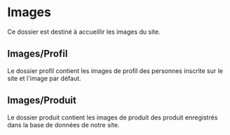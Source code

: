 # Images
Ce dossier est destiné à accueillir les images du site.

## Images/Profil
Le dossier profil contient les images de profil des personnes inscrite sur le site et l'image par défaut.

## Images/Produit
Le dossier produit contient les images de produit des produit enregistrés dans la base de données de notre site.

